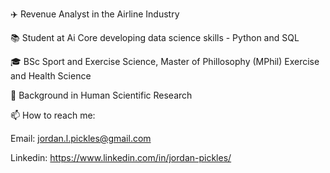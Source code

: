 :airplane: Revenue Analyst in the Airline Industry

:books: Student at Ai Core developing data science skills - Python and SQL

:mortar_board: BSc Sport and Exercise Science, Master of Phillosophy (MPhil) Exercise and Health Science

:microscope: Background in Human Scientific Research

:mailbox: How to reach me: 

Email: jordan.l.pickles@gmail.com 

Linkedin: https://www.linkedin.com/in/jordan-pickles/



